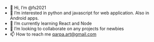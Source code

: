- 👋 Hi, I’m @fs2021
- 👀 I’m interested in python and javascript for web application. Also in Android apps.
- 🌱 I’m currently learning React and Node
- 💞️ I’m looking to collaborate on any projects for newbies
- 📫 How to reach me qarpa.art@gmail.com

<!---
fs2021/fs2021 is a ✨ special ✨ repository because its `README.md` (this file) appears on your GitHub profile.
You can click the Preview link to take a look at your changes.
--->
